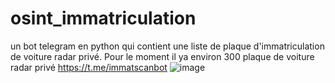 # osint_immatriculation
un bot telegram en python qui contient une liste de plaque d'immatriculation de voiture radar privé.
Pour le moment il ya environ 300 plaque de voiture radar privé 
https://t.me/immatscanbot
![image](https://user-images.githubusercontent.com/85953451/219884378-d404fc4b-50b0-44a0-835c-1784e735b3c2.png)
